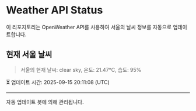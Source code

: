 
# Weather API Status

이 리포지토리는 OpenWeather API를 사용하여 서울의 날씨 정보를 자동으로 업데이트합니다.

## 현재 서울 날씨
> 서울의 현재 날씨: clear sky, 온도: 21.47°C, 습도: 95%

⏳ 업데이트 시간: 2025-09-15 20:11:08 (UTC)

---
자동 업데이트 봇에 의해 관리됩니다.
